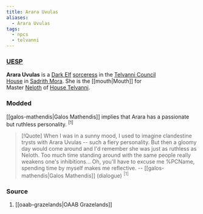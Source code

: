 ```yaml
---
title: Arara Uvulas
aliases:
  - Arara Uvulas
tags:
  - npcs
  - telvanni
---
```

### [UESP](https://en.uesp.net/wiki/Morrowind:Arara_Uvulas)
**Arara Uvulas** is a [Dark Elf](https://en.uesp.net/wiki/Morrowind:Dark_Elf "Morrowind:Dark Elf") [sorceress](https://en.uesp.net/wiki/Morrowind:Sorcerer "Morrowind:Sorcerer") in the [Telvanni Council House](https://en.uesp.net/wiki/Morrowind:Telvanni_Council_House "Morrowind:Telvanni Council House") in [Sadrith Mora](https://en.uesp.net/wiki/Morrowind:Sadrith_Mora "Morrowind:Sadrith Mora"). She is the [[mouth|Mouth]] for Master [Neloth](https://en.uesp.net/wiki/Morrowind:Neloth "Morrowind:Neloth") of [House Telvanni](https://en.uesp.net/wiki/Morrowind:House_Telvanni "Morrowind:House Telvanni").
### Modded
[[galos-mathendis|Galos Mathendis]] implies that Arara has a passionate but ruthless personality. <sup>[1]</sup>

> [!Quote]
> When I was in a sunny mood, I used to imagine clandestine trysts with Arara Uvulas -- such a fiery personality. But then a gloomy day would come around and I'd remember she was just as ruthless as Neloth. Too much time standing around with the same people really weakens one's inhibitions... Oh, you'll have to excuse me %PCName, spending time by myself makes me reflective.
> -- [[galos-mathendis|Galos Mathendis]] (dialogue) <sup>[1]</sup>
### Source
1. [[oaab-grazelands|OAAB Grazelands]]